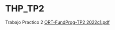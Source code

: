 # THP_TP2
Trabajo Practico 2
[ORT-FundProg-TP2 2022c1.pdf](https://github.com/fch4ng/THP_TP2/files/8696392/ORT-FundProg-TP2.2022c1.pdf)
